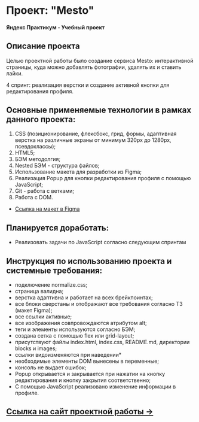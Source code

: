 # Проект: "Mesto"
#### Яндекс Практикум - Учебный проект
## Описание проекта
Целью проектной работы было создание сервиса Mesto: интерактивной страницы, куда можно добавлять фотографии, удалять их и ставить лайки.

4 спринт: реализация верстки и создание активной кнопки для редактирования профиля.
## Основные применяемые технологии в рамках данного проекта:
  1. CSS (позиционирование, флексбокс, грид, формы, адаптивная верстка на различные экраны от минимум 320рх до 1280рх, псевдоклассы);
  2. HTML5;
  3. БЭМ методолгия;
  4. Nested БЭМ - структура файлов;
  5. Использование макета для разработки из Figma;
  6. Реализация Popup для кнопки редактирования профиля с помощью JavaScript;
  7. Git - работа с ветками;
  8. Работа с DOM.

  * [Ссылка на макет в Figma](https://www.figma.com/file/2cn9N9jSkmxD84oJik7xL7/JavaScript.-Sprint-4?node-id=0%3A1)

## Планируется доработать:
* Реализовать задачи по JavaScript согласно следующим спринтам

## Инструкция по использованию проекта и системные требования:
- подключение normalize.css;
- страница валидна;
- верстка адаптивна и работает на всех брейкпоинтах;
- все блоки сверстаны и отображают все требования согласно ТЗ (макет Figma);
- все ссылки активные;
- все изображения совпровождаются атрибутом alt;
- теги и элементы используются согласно БЭМ;
- создана сетка с помощью flex или grid-layout;
- присутствуют файлы index.html, index.css, README.md, директории blocks и images;
- ссылки видоизменяются при наведении*
- необходимые элементы DOM вынесены в переменные;
- консоль не выдает ошибок;
- Popup открывается и закрывается при нажатии на кнопку редактирования и кнопку закрытия соответственно;
- С помощью JavaScript реализовано изменение информации в профиле.

## [Ссылка на сайт проектной работы &rarr;](https://olpom.github.io/mesto/)
